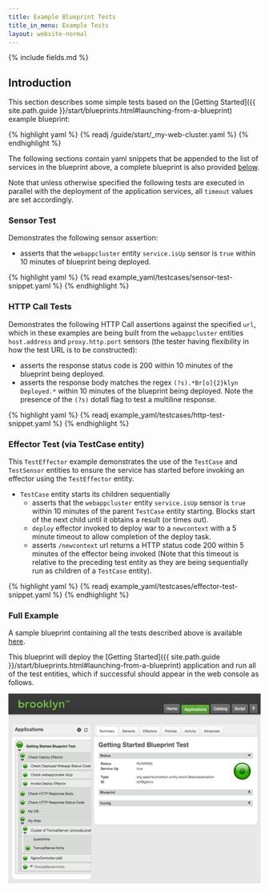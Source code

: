 ```yaml
---
title: Example Blueprint Tests
title_in_menu: Example Tests
layout: website-normal
---
```


{% include fields.md %}

## Introduction
This section describes some simple tests based on the [Getting Started]({{ site.path.guide }}/start/blueprints.html#launching-from-a-blueprint) example blueprint:

{% highlight yaml %}
{% readj /guide/start/_my-web-cluster.yaml %}
{% endhighlight %}

The following sections contain yaml snippets that be appended to the list of services in the blueprint above, a complete blueprint is also provided [below](#full-example).

Note that unless otherwise specified the following tests are executed in parallel with the deployment of the application services, all `timeout` values are set accordingly.

### Sensor Test

Demonstrates the following sensor assertion:

- asserts that the `webappcluster` entity `service.isUp` sensor is `true` within 10 minutes of blueprint being deployed.

{% highlight yaml %}
{% read example_yaml/testcases/sensor-test-snippet.yaml %}
{% endhighlight %}

### HTTP Call Tests
Demonstrates the following HTTP Call assertions against the specified `url`, which in these examples are being built from the `webappcluster` entities `host.address` and `proxy.http.port` sensors (the tester having flexibility in how the test URL is to be constructed):

- asserts the response status code is 200 within 10 minutes of the blueprint being deployed.
- asserts the response body matches the regex `(?s).*Br[o]{2}klyn Deployed.*` within 10 minutes of the blueprint being deployed. Note the presence of the `(?s)` dotall flag to test a multiline response.

{% highlight yaml %}
{% readj example_yaml/testcases/http-test-snippet.yaml %}
{% endhighlight %}

### Effector Test (via TestCase entity)

This `TestEffector` example demonstrates the use of the `TestCase` and `TestSensor` entities to ensure the service has started before invoking an effector using the `TestEffector` entity.

- `TestCase` entity starts its children sequentially
  - asserts that the `webappcluster` entity `service.isUp` sensor is `true` within 10 minutes of the parent `TestCase` entity starting. Blocks start of the next child until it obtains a result (or times out).
  - `deploy` effector invoked to deploy war to a `newcontext` with a 5 minute timeout to allow completion of the deploy task.
  - asserts `/newcontext` url returns a HTTP status code 200 within 5 minutes of the effector being invoked (Note that this timeout is relative to the preceding test entity as they are being sequentially run as children of a `TestCase` entity).

{% highlight yaml %}
{% readj example_yaml/testcases/effector-test-snippet.yaml %}
{% endhighlight %}

### Full Example
A sample blueprint containing all the tests described above is available [here](./example_yaml/testcases/getting-started-test-example.yaml).

This blueprint will deploy the [Getting Started]({{ site.path.guide }}/start/blueprints.html#launching-from-a-blueprint) application and run all of the test entities, which if successful should appear in the web console as follows.

[![Successful Getting Started App deployment and Test execution.](images/getting-started-blueprint-test.png)](images/getting-started-blueprint-test-large.png)
